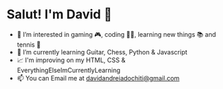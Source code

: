 # Salut! I'm David 👋 #


- 👀 I’m interested in gaming 🎮, coding 👨‍💻, learning new things 📚 and tennis 🎾
- 🌱 I’m currently learning Guitar, Chess, Python & Javascript
- 📈 I'm improving on my HTML, CSS & EverythingElseImCurrentlyLearning
- 📫 You can Email me at davidandreiadochiti@gmail.com
